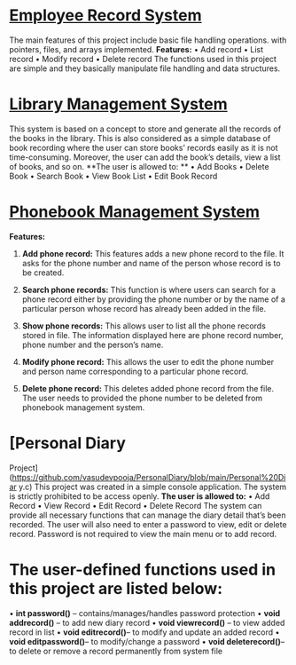 # [Employee Record System]()
The main features of this project include basic file handling operations. with pointers, 
files, and arrays implemented.
**Features:** 
 • Add record
 • List record
 • Modify record
 • Delete record
The functions used in this project are simple and they basically manipulate file 
handling and data structures. 
# [Library Management System](https://github.com/vasudevpooja/LibraryManagement/blob/main/Library%20Management-Code.c) 
This system is based on a concept to store and generate all the records of the 
books in the library. This is also considered as a simple database of book recording 
where the user can store books’ records easily as it is not time-consuming. 
Moreover, the user can add the book’s details, view a list of books, and so on. 
**The user is allowed to: **
 • Add Books 
 • Delete Book 
 • Search Book 
 • View Book List 
 • Edit Book Record 
# [Phonebook Management System]()
**Features:**
 1. **Add phone record:**
This features adds a new phone record to the file. It asks for the phone number and 
name of the person whose record is to be created.
 
 2. **Search phone records:** 
 This function is where users can search for a phone record either by providing the
phone number or by the name of a particular person whose record has already been 
added in the file.
 3. **Show phone records:** 
This allows user to list all the phone records stored in file. The information displayed 
here are phone record number, phone number and the person’s name.
 4. **Modify phone record:** 
This allows the user to edit the phone number and person name corresponding to a 
particular phone record. 
 5. **Delete phone record:** 
This deletes added phone record from the file. The user needs to provided the 
phone number to be deleted from phonebook management system. 
# [Personal Diary 
Project](https://github.com/vasudevpooja/PersonalDiary/blob/main/Personal%20Diar
y.c) 
This project was created in a simple console application. The system is strictly 
prohibited to be access openly. 
**The user is allowed to:** 
 • Add Record 
 • View Record 
 • Edit Record 
 • Delete Record 
The system can provide all necessary functions that can manage the diary detail 
that’s been recorded. The user will also need to enter a password to view, edit or 
delete record. Password is not required to view the main menu or to add record. 
# The user-defined functions used in this project are listed below: 
 • **int password()** – contains/manages/handles password protection 
 • **void addrecord()** – to add new diary record 
 • **void viewrecord()** – to view added record in list 
 • **void editrecord()**– to modify and update an added record 
 • **void editpassword()**– to modify/change a password 
 • **void deleterecord()**– to delete or remove a record permanently from 
system file 
